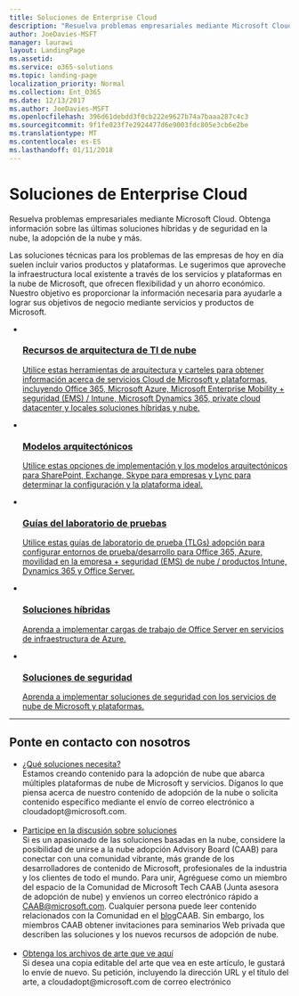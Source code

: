 ```yaml
---
title: Soluciones de Enterprise Cloud
description: "Resuelva problemas empresariales mediante Microsoft Cloud. Obtenga información sobre las últimas soluciones híbridas y de seguridad en la nube, la adopción de la nube y más."
author: JoeDavies-MSFT
manager: laurawi
layout: LandingPage
ms.assetid: 
ms.service: o365-solutions
ms.topic: landing-page
localization_priority: Normal
ms.collection: Ent_O365
ms.date: 12/13/2017
ms.author: JoeDavies-MSFT
ms.openlocfilehash: 396d61debdd3f0cb222e9627b74a7baaa287c4c3
ms.sourcegitcommit: 9f1fe023f7e2924477d6e9003fdc805e3cb6e2be
ms.translationtype: MT
ms.contentlocale: es-ES
ms.lasthandoff: 01/11/2018
---
```

<h1>Soluciones de Enterprise Cloud</h1>
<p>Resuelva problemas empresariales mediante Microsoft Cloud. Obtenga información sobre las últimas soluciones híbridas y de seguridad en la nube, la adopción de la nube y más.</p>
<p>Las soluciones técnicas para los problemas de las empresas de hoy en día suelen incluir varios productos y plataformas. Le sugerimos que aproveche la infraestructura local existente a través de los servicios y plataformas en la nube de Microsoft, que ofrecen flexibilidad y un ahorro económico. Nuestro objetivo es proporcionar la información necesaria para ayudarle a lograr sus objetivos de negocio mediante servicios y productos de Microsoft.</p>
<ul class="cardsF panelContent">
    <li>
        <a href="/office365/enterprise/microsoft-cloud-it-architecture-resources">
        <div class="cardSize">
            <div class="cardPadding">
                <div class="card">
                    <div class="cardImageOuter">
                        <div class="cardImage">
                            <img src="https://docs.microsoft.com/en-us/media/common/i_cloud_it_architecture.svg" alt="" />
                        </div>
                    </div>
                    <div class="cardText">
                        <h3>Recursos de arquitectura de TI de nube</h3>
                <p>Utilice estas herramientas de arquitectura y carteles para obtener información acerca de servicios Cloud de Microsoft y plataformas, incluyendo Office 365, Microsoft Azure, Microsoft Enterprise Mobility + seguridad (EMS) / Intune, Microsoft Dynamics 365, private cloud datacenter y locales soluciones híbridas y nube.</p>
                    </div>
                </div>
            </div>
        </div>
        </a>
    </li> 
    <li>
        <a href="/office365/enterprise/architectural-models-for-sharepoint-exchange-skype-for-business-and-lync">
        <div class="cardSize">
            <div class="cardPadding">
                <div class="card">
                    <div class="cardImageOuter">
                        <div class="cardImage">
                            <img src="https://docs.microsoft.com/media/common/i_architecture.svg" alt="" />
                        </div>
                    </div>
                    <div class="cardText">
                        <h3>Modelos arquitectónicos</h3>
                <p>Utilice estas opciones de implementación y los modelos arquitectónicos para SharePoint, Exchange, Skype para empresas y Lync para determinar la configuración y la plataforma ideal.</p>
                    </div>
                </div>
            </div>
        </div>
        </a>
    </li>
    <li>
        <a href="/office365/enterprise/cloud-adoption-test-lab-guides-tlgs">
        <div class="cardSize">
            <div class="cardPadding">
                <div class="card">
                    <div class="cardImageOuter">
                        <div class="cardImage">
                            <img src="https://docs.microsoft.com/media/common/i_test.svg" alt="" />
                        </div>
                    </div>
                    <div class="cardText">
                        <h3>Guías del laboratorio de pruebas</h3>
                <p>Utilice estas guías de laboratorio de prueba (TLGs) adopción para configurar entornos de prueba/desarrollo para Office 365, Azure, movilidad en la empresa + seguridad (EMS) de nube / productos Intune, Dynamics 365 y Office Server.</p>
                    </div>
                </div>
            </div>
        </div>
        </a>
    </li>
    <li>
        <a href="/office365/enterprise/hybrid-solutions">
        <div class="cardSize">
            <div class="cardPadding">
                <div class="card">
                    <div class="cardImageOuter">
                        <div class="cardImage">
                            <img src="https://docs.microsoft.com/en-us/media/common/i_hybrid.svg" alt="" />
                        </div>
                    </div>
                    <div class="cardText">
                        <h3>Soluciones híbridas</h3>
                <p>Aprenda a implementar cargas de trabajo de Office Server en servicios de infraestructura de Azure.</p>
                    </div>
                </div>
            </div>
        </div>
        </a>
    </li>
    <li>
        <a href="/office365/enterprise/security-solutions">
        <div class="cardSize">
            <div class="cardPadding">
                <div class="card">
                    <div class="cardImageOuter">
                        <div class="cardImage">
                            <img src="https://docs.microsoft.com/media/common/i_cloud-security.svg" alt="" />
                        </div>
                    </div>
                    <div class="cardText">
                        <h3>Soluciones de seguridad</h3>
                <p>Aprenda a implementar soluciones de seguridad con los servicios de nube de Microsoft y plataformas.</p>
                    </div>
                </div>
            </div>
        </div>
        </a>
    </li>
</ul>

---

<h2>Ponte en contacto con nosotros</h2>
<ul>
    <li><a href="mailto:cloudadopt@microsoft.com?Subject=[Cloud%20Adoption%20Content%20Feedback]:%20">¿Qué soluciones necesita?</a><br>Estamos creando contenido para la adopción de nube que abarca múltiples plataformas de nube de Microsoft y servicios. Díganos lo que piensa acerca de nuestro contenido de adopción de la nube o solicita contenido específico mediante el envío de correo electrónico a cloudadopt@microsoft.com.</li><br>
    <li><a href="https://aka.ms/caab">Participe en la discusión sobre soluciones</a><br>Si es un apasionado de las soluciones basadas en la nube, considere la posibilidad de unirse a la nube adopción Advisory Board (CAAB) para conectar con una comunidad vibrante, más grande de los desarrolladores de contenido de Microsoft, profesionales de la industria y los clientes de todo el mundo. Para unir, Agréguese como un miembro del espacio de la Comunidad de Microsoft Tech CAAB (Junta asesora de adopción de nube) y envíenos un correo electrónico rápido a <a href="mailto:caab@microsoft.com?Subject=I%20just%20joined%20the%20Cloud%20Adoption%20Advisory%20Board!">CAAB@microsoft.com</a>. Cualquier persona puede leer contenido relacionados con la Comunidad en el <a href="https://blogs.technet.com/b/solutions_advisory_board/">blog</a>CAAB. Sin embargo, los miembros CAAB obtener invitaciones para seminarios Web privada que describen las soluciones y los nuevos recursos de adopción de nube.</li><br>
    <li><a href="mailto:cloudadopt@microsoft.com?subject=[Art%20Request]:%20">Obtenga los archivos de arte que ve aquí</a><br>Si desea una copia editable del arte que vea en este artículo, le gustará lo envíe de nuevo. Su petición, incluyendo la dirección URL y el título del arte, a cloudadopt@microsoft.com de correo electrónico</li>
</ul>